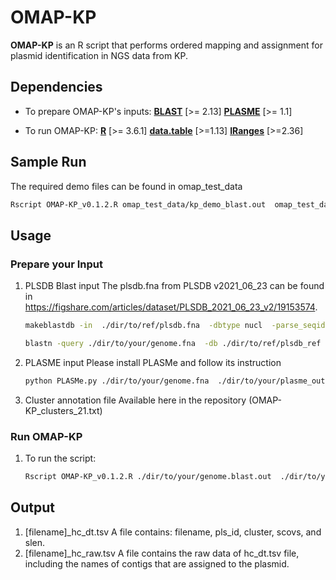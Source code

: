 # OMAP-KP
**OMAP-KP** is an R script that performs ordered mapping and assignment for plasmid identification in NGS data from KP.  
## Dependencies
+ To prepare OMAP-KP's inputs:
  [**BLAST**](https://blast.ncbi.nlm.nih.gov/doc/blast-help/downloadblastdata.html) [>= 2.13]
  [**PLASME**](https://github.com/HubertTang/PLASMe) [>= 1.1]

+ To run OMAP-KP:
  [**R**](https://www.r-project.org/) [>= 3.6.1]
  [**data.table**](https://cran.r-project.org/web/packages/data.table/index.html) [>=1.13]
  [**IRanges**](https://bioconductor.org/packages/release/bioc/html/IRanges.html) [>=2.36]    

## Sample Run 
The required demo files can be found in omap_test_data
```bash
Rscript OMAP-KP_v0.1.2.R omap_test_data/kp_demo_blast.out  omap_test_data/  omap_test_data/plasme_out_report.csv OMAP-KP_clusters_21.txt 
```

## Usage 
### Prepare your Input
1. PLSDB Blast input
    The plsdb.fna from PLSDB v2021_06_23 can be found in https://figshare.com/articles/dataset/PLSDB_2021_06_23_v2/19153574.
    ```bash
    makeblastdb -in  ./dir/to/ref/plsdb.fna  -dbtype nucl  -parse_seqids -out ./dir/to/ref/plsdb_ref
    ```
    ```bash
    blastn -query ./dir/to/your/genome.fna  -db ./dir/to/ref/plsdb_ref  -evalue 1e-10  -num_threads 4 -outfmt '6 qseqid sseqid pident length mismatch gapopen qstart qend sstart send evalue bitscore qcovs qcovhsp slen qlen' -dust no -soft_masking false  > ./dir/to/your/genome.blast.out
    ```
2. PLASME input
   Please install PLASMe and follow its instruction
    ```bash
    python PLASMe.py ./dir/to/your/genome.fna  ./dir/to/your/plasme_out 
    ```
4. Cluster annotation file
   Available here in the repository (OMAP-KP_clusters_21.txt)
### Run OMAP-KP
1. To run the script:
    ```bash
    Rscript OMAP-KP_v0.1.2.R ./dir/to/your/genome.blast.out  ./dir/to/your/output.dir/ ./dir/to/your/plasme_out_report.csv  OMAP-KP_clusters_21.txt 
    ```

## Output
1. [filename]_hc_dt.tsv
    A file contains: filename, pls_id, cluster, scovs, and slen.
2. [filename]_hc_raw.tsv
    A file contains the raw data of hc_dt.tsv file, including the names of contigs that are assigned to the plasmid.

